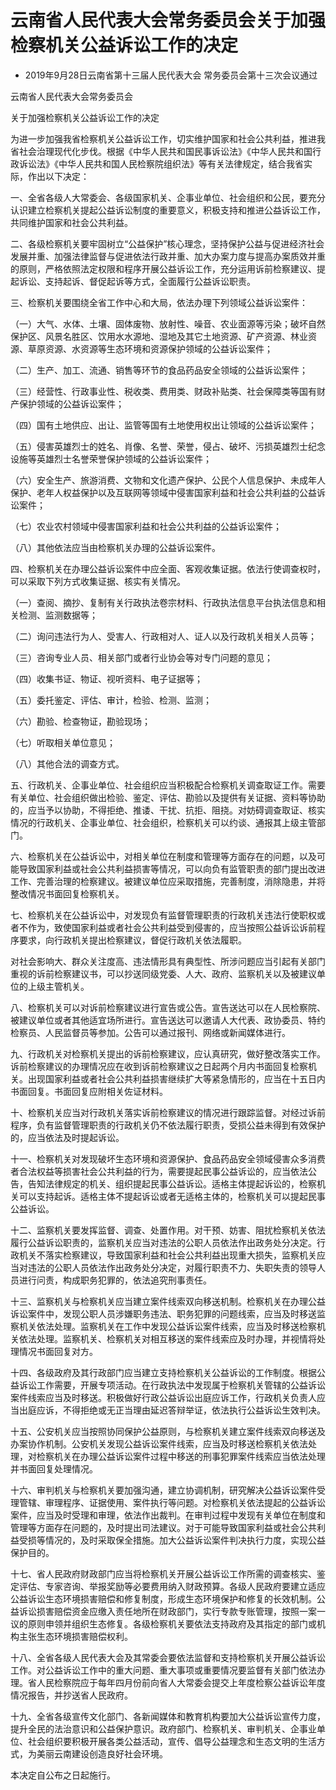 # 云南省人民代表大会常务委员会关于加强检察机关公益诉讼工作的决定

- 2019年9月28日云南省第十三届人民代表大会
  常务委员会第十三次会议通过

<!-- INFO END -->

云南省人民代表大会常务委员会

关于加强检察机关公益诉讼工作的决定

为进一步加强我省检察机关公益诉讼工作，切实维护国家和社会公共利益，推进我省社会治理现代化步伐。根据《中华人民共和国民事诉讼法》《中华人民共和国行政诉讼法》《中华人民共和国人民检察院组织法》等有关法律规定，结合我省实际，作出以下决定：

一、全省各级人大常委会、各级国家机关、企事业单位、社会组织和公民，要充分认识建立检察机关提起公益诉讼制度的重要意义，积极支持和推进公益诉讼工作，共同维护国家和社会公共利益。

二、各级检察机关要牢固树立“公益保护”核心理念，坚持保护公益与促进经济社会发展并重、加强法律监督与促进依法行政并重、加大办案力度与提高办案质效并重的原则，严格依照法定权限和程序开展公益诉讼工作，充分运用诉前检察建议、提起诉讼、支持起诉、督促起诉等方式，全面履行公益诉讼职责。

三、检察机关要围绕全省工作中心和大局，依法办理下列领域公益诉讼案件：

（一）大气、水体、土壤、固体废物、放射性、噪音、农业面源等污染；破坏自然保护区、风景名胜区、饮用水水源地、湿地及其它土地资源、矿产资源、林业资源、草原资源、水资源等生态环境和资源保护领域的公益诉讼案件；

（二）生产、加工、流通、销售等环节的食品药品安全领域的公益诉讼案件；

（三）经营性、行政事业性、税收类、费用类、财政补贴类、社会保障类等国有财产保护领域的公益诉讼案件；

（四）国有土地供应、出让、监管等国有土地使用权出让领域的公益诉讼案件；

（五）侵害英雄烈士的姓名、肖像、名誉、荣誉，侵占、破坏、污损英雄烈士纪念设施等英雄烈士名誉荣誉保护领域的公益诉讼案件；

（六）安全生产、旅游消费、文物和文化遗产保护、公民个人信息保护、未成年人保护、老年人权益保护以及互联网等领域中侵害国家利益和社会公共利益的公益诉讼案件；

（七）农业农村领域中侵害国家利益和社会公共利益的公益诉讼案件；

（八）其他依法应当由检察机关办理的公益诉讼案件。

四、检察机关在办理公益诉讼案件中应全面、客观收集证据。依法行使调查权时，可以采取下列方式收集证据、核实有关情况。

（一）查阅、摘抄、复制有关行政执法卷宗材料、行政执法信息平台执法信息和相关检测、监测数据等；

（二）询问违法行为人、受害人、行政相对人、证人以及行政机关相关人员等；

（三）咨询专业人员、相关部门或者行业协会等对专门问题的意见；

（四）收集书证、物证、视听资料、电子证据等；

（五）委托鉴定、评估、审计，检验、检测、监测；

（六）勘验、检查物证，勘验现场；

（七）听取相关单位意见；

（八）其他合法的调查方式。

五、行政机关、企事业单位、社会组织应当积极配合检察机关调查取证工作。需要有关单位、社会组织做出检验、鉴定、评估、勘验以及提供有关证据、资料等协助的，应当予以协助，不得拒绝、推诿、干扰、抗拒、阻挠。对妨碍调查取证、核实情况的行政机关、企事业单位、社会组织，检察机关可以约谈、通报其上级主管部门。

六、检察机关在公益诉讼中，对相关单位在制度和管理等方面存在的问题，以及可能导致国家利益或社会公共利益损害等情况，可以向负有监管职责的部门提出改进工作、完善治理的检察建议。被建议单位应采取措施，完善制度，消除隐患，并将整改情况书面回复检察机关。

七、检察机关在公益诉讼中，对发现负有监督管理职责的行政机关违法行使职权或者不作为，致使国家利益或者社会公共利益受到侵害的，应当按照公益诉讼诉前程序要求，向行政机关提出检察建议，督促行政机关依法履职。

对社会影响大、群众关注度高、违法情形具有典型性、所涉问题应当引起有关部门重视的诉前检察建议书，可以抄送同级党委、人大、政府、监察机关以及被建议单位的上级主管机关。

八、检察机关可以对诉前检察建议进行宣告或公告。宣告送达可以在人民检察院、被建议单位或者其他适宜场所进行。宣告送达可以邀请人大代表、政协委员、特约检察员、人民监督员等参加。公告可以通过报刊、网络或新闻媒体进行。

九、行政机关对检察机关提出的诉前检察建议，应认真研究，做好整改落实工作。诉前检察建议的办理情况应在收到诉前检察建议之日起两个月内书面回复检察机关。出现国家利益或者社会公共利益损害继续扩大等紧急情形的，应当在十五日内书面回复。书面回复应附相关佐证材料。

十、检察机关应当对行政机关落实诉前检察建议的情况进行跟踪监督。对经过诉前程序，负有监督管理职责的行政机关仍不依法履行职责，受损公益未得到有效保护的，应当依法及时提起诉讼。

十一、检察机关对发现破坏生态环境和资源保护、食品药品安全领域侵害众多消费者合法权益等损害社会公共利益的行为，需要提起民事公益诉讼的，应当依法公告，告知法律规定的机关、组织提起民事公益诉讼。适格主体提起诉讼的，检察机关可以支持起诉。适格主体不提起诉讼或者无适格主体的，检察机关可以提起民事公益诉讼。

十二、监察机关要发挥监督、调查、处置作用。对干预、妨害、阻扰检察机关依法履行公益诉讼职责的，监察机关应当对违法的公职人员依法作出政务处分决定。行政机关不落实检察建议，导致国家利益和社会公共利益出现重大损失，监察机关应当对违法的公职人员依法作出政务处分决定，对履行职责不力、失职失责的领导人员进行问责，构成职务犯罪的，依法追究刑事责任。

十三、监察机关与检察机关应当建立案件线索双向移送机制。检察机关在办理公益诉讼案件中，发现公职人员涉嫌职务违法、职务犯罪的问题线索，应当及时移送监察机关依法处理。监察机关在工作中发现公益诉讼案件线索，应当及时移送检察机关依法处理。监察机关、检察机关对相互移送的案件线索应及时办理，并视情将处理情况书面回复对方。

十四、各级政府及其行政部门应当建立支持检察机关公益诉讼的工作制度。根据公益诉讼工作需要，开展专项活动。在行政执法中发现属于检察机关管辖的公益诉讼案件线索应当及时移送。积极做好行政公益诉讼出庭应诉工作，行政机关负责人应当出庭应诉，不得拒绝或无正当理由延迟答辩举证，依法执行公益诉讼生效判决。

十五、公安机关应当按照协同保护公益原则，与检察机关建立案件线索双向移送及办案协作机制。公安机关发现公益诉讼案件线索，应当及时移送检察机关依法处理，对检察机关在办理公益诉讼案件过程中移送的刑事犯罪案件线索应当依法处理并书面回复处理情况。

十六、审判机关与检察机关要加强沟通，建立协调机制，研究解决公益诉讼案件受理管辖、审理程序、证据使用、案件执行等问题。对检察机关依法提起的公益诉讼案件，应当及时受理和审理，依法作出裁判。在审判过程中发现有关单位在制度和管理等方面存在问题的，及时提出司法建议。对于可能导致国家利益或社会公共利益受损等情况的，及时采取保全措施。加大公益诉讼案件判决执行力度，实现公益保护目的。

十七、省人民政府财政部门应当将检察机关开展公益诉讼工作所需的调查核实、鉴定评估、专家咨询、举报奖励等必要费用纳入财政预算。各级人民政府要建立适应公益诉讼生态环境损害赔偿和修复制度，形成生态环境保护和修复的长效机制。公益诉讼损害赔偿资金应缴入责任地所在财政部门，实行专款专账管理，按照一案一议的原则申领并组织生态修复。各级检察机关要依法支持政府及其指定的部门或机构主张生态环境损害赔偿权利。

十八、全省各级人民代表大会及其常委会要依法监督和支持检察机关开展公益诉讼工作。对公益诉讼工作中的重大问题、重大事项或重要情况要监督有关部门依法办理。省人民检察院应于每年四月份前向省人大常委会提交上年度检察公益诉讼年度情况报告，并抄送省人民政府。

十九、全省各级宣传文化部门、各新闻媒体和教育机构要加大公益诉讼宣传力度，提升全民的法治意识和公益保护意识。政府部门、检察机关、审判机关、企事业单位、社会组织要积极开展各类公益活动，宣传、倡导公益理念和生态文明的生活方式，为美丽云南建设创造良好社会环境。

本决定自公布之日起施行。
